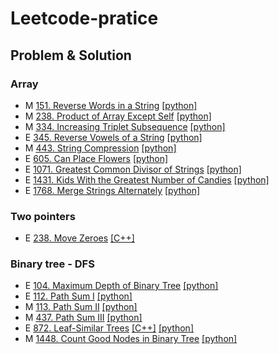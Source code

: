 # Leetcode-pratice

## Problem & Solution

### Array
- M [151. Reverse Words in a String](https://leetcode.com/problems/reverse-words-in-a-string/) [[python]](https://github.com/andrew76214/Leetcode-pratice/blob/main/solution/0151.py)
- M [238. Product of Array Except Self](https://leetcode.com/problems/product-of-array-except-self/) [[python]](https://github.com/andrew76214/Leetcode-pratice/blob/main/solution/0238.py)
- M [334. Increasing Triplet Subsequence](https://leetcode.com/problems/increasing-triplet-subsequence/) [[python]](https://github.com/andrew76214/Leetcode-pratice/blob/main/solution/0334.py)
- E [345. Reverse Vowels of a String](https://leetcode.com/problems/reverse-vowels-of-a-string/) [[python]](https://github.com/andrew76214/Leetcode-pratice/blob/main/solution/0345.py)
- M [443. String Compression](https://leetcode.com/problems/string-compression/) [[python]](https://github.com/andrew76214/Leetcode-pratice/blob/main/solution/0443.py)
- E [605. Can Place Flowers](https://leetcode.com/problems/can-place-flowers/) [[python]](https://github.com/andrew76214/Leetcode-pratice/blob/main/solution/0605.py)
- E [1071. Greatest Common Divisor of Strings](https://leetcode.com/problems/greatest-common-divisor-of-strings/) [[python]](https://github.com/andrew76214/Leetcode-pratice/blob/main/solution/1071.py)
- E [1431. Kids With the Greatest Number of Candies](https://leetcode.com/problems/kids-with-the-greatest-number-of-candies/) [[python]](https://github.com/andrew76214/Leetcode-pratice/blob/main/solution/1431.py)
- E [1768. Merge Strings Alternately](https://leetcode.com/problems/merge-strings-alternately/) [[python]](https://github.com/andrew76214/Leetcode-pratice/blob/main/solution/1768.py)

### Two pointers
- E [238. Move Zeroes](https://leetcode.com/problems/move-zeroes/) [[C++]](https://github.com/andrew76214/Leetcode-pratice/blob/main/solution/0238.cpp)

### Binary tree - DFS
- E [104. Maximum Depth of Binary Tree](https://leetcode.com/problems/maximum-depth-of-binary-tree/) [[python]](https://github.com/andrew76214/Leetcode-pratice/blob/main/solution/0104.py)
- E [112. Path Sum I](https://leetcode.com/problems/path-sum/) [[python]](https://github.com/andrew76214/Leetcode-pratice/blob/main/solution/0112.py)
- M [113. Path Sum II](https://leetcode.com/problems/path-sum-ii/) [[python]](https://github.com/andrew76214/Leetcode-pratice/blob/main/solution/0113.py)
- M [437. Path Sum III](https://leetcode.com/problems/path-sum-iii/) [[python]](https://github.com/andrew76214/Leetcode-pratice/blob/main/solution/0437.py)
- E [872. Leaf-Similar Trees](https://leetcode.com/problems/leaf-similar-trees/) [[C++]](https://github.com/andrew76214/Leetcode-pratice/blob/main/solution/0872.cpp) [[python]](https://github.com/andrew76214/Leetcode-pratice/blob/main/solution/0872.py)
- M [1448. Count Good Nodes in Binary Tree](https://leetcode.com/problems/count-good-nodes-in-binary-tree/) [[python]](https://github.com/andrew76214/Leetcode-pratice/blob/main/solution/1448.py)
